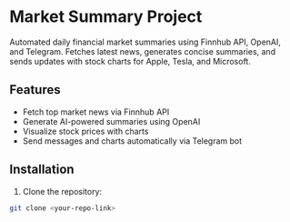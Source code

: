 # Market Summary Project

Automated daily financial market summaries using Finnhub API, OpenAI, and Telegram. Fetches latest news, generates concise summaries, and sends updates with stock charts for Apple, Tesla, and Microsoft.

## Features
- Fetch top market news via Finnhub API
- Generate AI-powered summaries using OpenAI
- Visualize stock prices with charts
- Send messages and charts automatically via Telegram bot

## Installation
1. Clone the repository:
```bash
git clone <your-repo-link>
